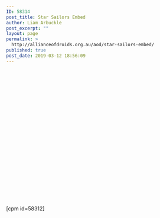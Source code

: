 ```yaml
---
ID: 58314
post_title: Star Sailors Embed
author: Liam Arbuckle
post_excerpt: ""
layout: page
permalink: >
  http://allianceofdroids.org.au/aod/star-sailors-embed/
published: true
post_date: 2019-03-12 18:56:09
---
```

<div class="codegena_iframe" style="height: 353px; width: 600px;" data-src="https://allianceofdroids.org.au/aod/star-sailors/" data-responsive="true" data-img="http://blog.allianceofdroids.org.au/wp-content/uploads/2019/02/ACORD.v1.png" data-css="background:url('//codegena.com/wp-content/uploads/2015/09/loading.gif') white center center no-repeat;border:0px;"></div>
<script src="https://rawgit.com/shaneapen/Codegena/master/async-iframe.js"></script>


[cpm id=58312]